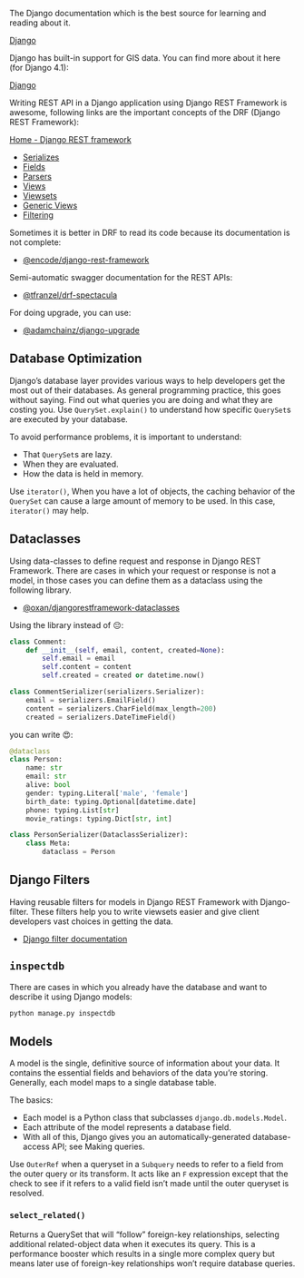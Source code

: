 The Django documentation which is the best source for learning and reading about it.

[Django](https://docs.djangoproject.com/en)

Django has built-in support for GIS data. You can find more about it here (for Django 4.1):

[Django](https://docs.djangoproject.com/en/5.0/ref/contrib/gis/)

Writing REST API in a Django application using Django REST Framework is awesome, following links are the important concepts of the DRF (Django REST Framework):

[Home - Django REST framework](https://www.django-rest-framework.org/)

-   [Serializes](https://www.django-rest-framework.org/api-guide/serializers/)
-   [Fields](https://www.django-rest-framework.org/api-guide/fields)
-   [Parsers](https://www.django-rest-framework.org/api-guide/parsers/)
-   [Views](https://www.django-rest-framework.org/api-guide/views/)
-   [Viewsets](https://www.django-rest-framework.org/api-guide/viewsets/)
-   [Generic Views](https://www.django-rest-framework.org/api-guide/generic-views/)
-   [Filtering](https://www.django-rest-framework.org/api-guide/filtering/)

Sometimes it is better in DRF to read its code because its documentation is not complete:

-   [@encode/django-rest-framework](https://github.com/encode/django-rest-framework)

Semi-automatic swagger documentation for the REST APIs:

-   [@tfranzel/drf-spectacula](https://github.com/tfranzel/drf-spectacular)

For doing upgrade, you can use:

-   [@adamchainz/django-upgrade](https://github.com/adamchainz/django-upgrade)

## Database Optimization

Django’s database layer provides various ways to help developers get the most out of their databases.
As general programming practice, this goes without saying. Find out what queries you are doing and what they are
costing you. Use `QuerySet.explain()` to understand how specific `QuerySet`s are executed by your database.

To avoid performance problems, it is important to understand:

-   That `QuerySet`s are lazy.
-   When they are evaluated.
-   How the data is held in memory.

Use `iterator()`, When you have a lot of objects, the caching behavior of the `QuerySet` can cause a large amount of memory to be used. In this case, `iterator()` may help.

## Dataclasses

Using data-classes to define request and response in Django REST Framework. There are cases in which your request or
response is not a model, in those cases you can define them as a dataclass using the following library.

-   [@oxan/djangorestframework-dataclasses](https://github.com/oxan/djangorestframework-dataclasses)

Using the library instead of 😔:

```python
class Comment:
    def __init__(self, email, content, created=None):
        self.email = email
        self.content = content
        self.created = created or datetime.now()

class CommentSerializer(serializers.Serializer):
    email = serializers.EmailField()
    content = serializers.CharField(max_length=200)
    created = serializers.DateTimeField()
```

you can write 😍:

```python
@dataclass
class Person:
    name: str
    email: str
    alive: bool
    gender: typing.Literal['male', 'female']
    birth_date: typing.Optional[datetime.date]
    phone: typing.List[str]
    movie_ratings: typing.Dict[str, int]

class PersonSerializer(DataclassSerializer):
    class Meta:
        dataclass = Person
```

## Django Filters

Having reusable filters for models in Django REST Framework with Django-filter. These filters help you to write
viewsets easier and give client developers vast choices in getting the data.

-   [Django filter documentation](https://django-filter.readthedocs.io/en/main/)

## `inspectdb`

There are cases in which you already have the database and want to describe it using Django models:

```bash
python manage.py inspectdb
```

## Models

A model is the single, definitive source of information about your data. It contains the essential fields and behaviors of the data you’re storing. Generally, each model maps to a single database table.

The basics:

-   Each model is a Python class that subclasses `django.db.models.Model`.
-   Each attribute of the model represents a database field.
-   With all of this, Django gives you an automatically-generated database-access API; see Making queries.

Use `OuterRef` when a queryset in a `Subquery` needs to refer to a field from the outer query or its transform. It acts like an `F` expression except that the check to see if it refers to a valid field isn’t made until the outer queryset is resolved.

### `select_related()`

Returns a QuerySet that will “follow” foreign-key relationships, selecting additional related-object data when it executes its query. This is a performance booster which results in a single more complex query but means later use of foreign-key relationships won’t require database queries.
